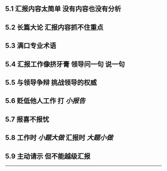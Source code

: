 ## 5.1 汇报内容太简单 没有内容也没有分析

## 5.2 长篇大论 汇报内容抓不住重点

## 5.3 满口专业术语

## 5.4 汇报工作像挤牙膏 领导问一句 说一句

## 5.5 与领导争辩 挑战领导的权威

## 5.6 贬低他人工作 打 *小报告*

## 5.7 报喜不报忧

## 5.8 工作时 *小题大做* 汇报时 *大题小做*

## 5.9 主动请示 但不能越级汇报

---
